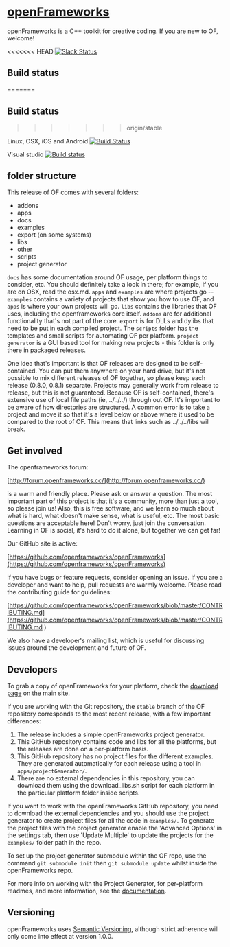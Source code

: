 [openFrameworks](http://openframeworks.cc/)
================

openFrameworks is a C++ toolkit for creative coding.  If you are new to OF, welcome!

<<<<<<< HEAD
[![Slack Status](https://ofslack.herokuapp.com/badge.svg)](https://ofslack.herokuapp.com)

Build status
--------
=======
## Build status
>>>>>>> origin/stable

Linux, OSX, iOS and Android     [![Build Status](https://travis-ci.org/openframeworks/openFrameworks.svg?branch=master)](https://travis-ci.org/openframeworks/openFrameworks)

Visual studio [![Build status](https://ci.appveyor.com/api/projects/status/sm9jxy0u56bl8syi/branch/master?svg=true)](https://ci.appveyor.com/project/arturoc/openframeworks/branch/master)

folder structure
--------

This release of OF comes with several folders:

* addons
* apps
* docs
* examples
* export (on some systems)
* libs
* other
* scripts
* project generator


`docs` has some documentation around OF usage, per platform things to consider, etc. You should definitely take a look in there; for example, if you are on OSX, read the osx.md.   `apps` and `examples` are where projects go -- `examples` contains a variety of projects that show you how to use OF, and `apps` is where your own projects will go.  `libs` contains the libraries that OF uses, including the openframeworks core itself.  `addons` are for additional functionality that's not part of the core.  `export` is for DLLs and dylibs that need to be put in each compiled project.  The `scripts` folder has the templates and small scripts for automating OF per platform. `project generator` is a GUI based tool for making new projects - this folder is only there in packaged releases.  

One idea that's important is that OF releases are designed to be self-contained.  You can put them anywhere on your hard drive, but it's not possible to mix different releases of OF together, so please keep each release (0.8.0, 0.8.1) separate.  Projects may generally work from release to release, but this is not guaranteed.  Because OF is self-contained, there's extensive use of local file paths (ie, ../../../) through out OF.  It's important to be aware of how directories are structured.  A common error is to take a project and move it so that it's a level below or above where it used to be compared to the root of OF.  This means that links such as ../../../libs will break.  


Get involved
--------

The openframeworks forum:

[http://forum.openframeworks.cc/](http://forum.openframeworks.cc/)

is a warm and friendly place.  Please ask or answer a question.  The most important part of this project is that it's a community, more than just a tool, so please join us!  Also, this is free software, and we learn so much about what is hard, what doesn't make sense, what is useful, etc. The most basic questions are acceptable here!  Don't worry, just join the conversation.  Learning in OF is social, it's hard to do it alone, but together we can get far!

Our GitHub site is active:

[https://github.com/openframeworks/openFrameworks](https://github.com/openframeworks/openFrameworks)

if you have bugs or feature requests, consider opening an issue.  If you are a developer and want to help, pull requests are warmly welcome.  Please read the contributing guide for guidelines:

[https://github.com/openframeworks/openFrameworks/blob/master/CONTRIBUTING.md](https://github.com/openframeworks/openFrameworks/blob/master/CONTRIBUTING.md
)

We also have a developer's mailing list, which is useful for discussing issues around the development and future of OF.


Developers
------

To grab a copy of openFrameworks for your platform, check the [download page](http://openframeworks.cc/download) on the main site.  

If you are working with the Git repository, the `stable` branch of the OF repository corresponds to the most recent release, with a few important differences:  

1. The release includes a simple openFrameworks project generator.
2. This GitHub repository contains code and libs for all the platforms, but the releases are done on a per-platform basis.
3. This GitHub repository has no project files for the different examples. They are generated automatically for each release using a tool in `apps/projectGenerator/`.
4. There are no external dependencies in this repository, you can download them using the download_libs.sh script for each platform in the particular platform folder inside scripts.

If you want to work with the openFrameworks GitHub repository, you need to download the external dependencies and you should use the project generator to create project files for all the code in `examples/`.  To generate the project files with the project generator enable the 'Advanced Options' in the settings tab, then use 'Update Multiple' to update the projects for the `examples/` folder path in the repo.

To set up the project generator submodule within the OF repo, use the command `git submodule init` then `git submodule update` whilst inside the openFrameworks repo.

For more info on working with the Project Generator, for per-platform readmes, and more information, see the [documentation](docs/table_of_contents.md).

Versioning
----------
openFrameworks uses [Semantic Versioning](http://semver.org/), although strict adherence will only come into effect at version 1.0.0.
